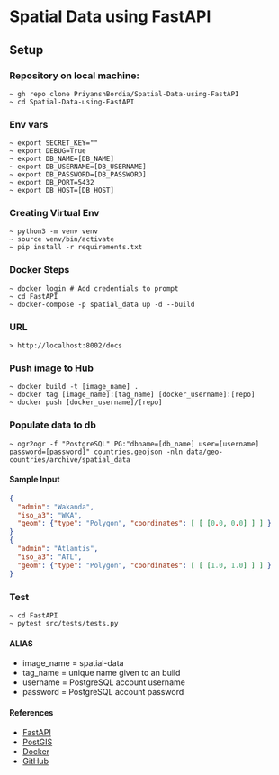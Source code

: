 # Spatial Data using FastAPI


## Setup

### Repository on local machine:

```shell
~ gh repo clone PriyanshBordia/Spatial-Data-using-FastAPI
~ cd Spatial-Data-using-FastAPI
```

### Env vars

```shell
~ export SECRET_KEY=""
~ export DEBUG=True
~ export DB_NAME=[DB_NAME]
~ export DB_USERNAME=[DB_USERNAME]
~ export DB_PASSWORD=[DB_PASSWORD]
~ export DB_PORT=5432
~ export DB_HOST=[DB_HOST]
```

### Creating Virtual Env

```shell
~ python3 -m venv venv
~ source venv/bin/activate
~ pip install -r requirements.txt
```

### Docker Steps

```shell
~ docker login # Add credentials to prompt
~ cd FastAPI
~ docker-compose -p spatial_data up -d --build
```

### URL

```text
> http://localhost:8002/docs
```

### Push image to Hub

```shell
~ docker build -t [image_name] .
~ docker tag [image_name]:[tag_name] [docker_username]:[repo]
~ docker push [docker_username]/[repo]
```

### Populate data to db

```shell
~ ogr2ogr -f "PostgreSQL" PG:"dbname=[db_name] user=[username] password=[password]" countries.geojson -nln data/geo-countries/archive/spatial_data
```

#### Sample Input 

```json
{
  "admin": "Wakanda",
  "iso_a3": "WKA",
  "geom": {"type": "Polygon", "coordinates": [ [ [0.0, 0.0] ] ] }
}
{
  "admin": "Atlantis",
  "iso_a3": "ATL",
  "geom": {"type": "Polygon", "coordinates": [ [ [1.0, 1.0] ] ] }
}
```

### Test

```shell
~ cd FastAPI
~ pytest src/tests/tests.py
```

#### ALIAS

- image_name = spatial-data
- tag_name = unique name given to an build
- username = PostgreSQL account username
- password = PostgreSQL account password


#### References

- [FastAPI](https://www.fastapitutorial.com/)
- [PostGIS](http://postgis.net/)
- [Docker](https://testdriven.io/blog/fastapi-crud/)
- [GitHub](https://github.com/nofoobar/JobBoard-Fastapi/blob/main/backend/tests/conftest.py)

